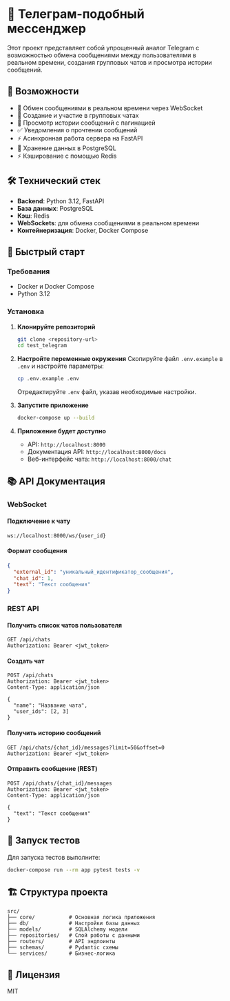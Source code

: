 # 📱 Телеграм-подобный мессенджер

Этот проект представляет собой упрощенный аналог Telegram с возможностью обмена сообщениями между пользователями в
реальном времени, создания групповых чатов и просмотра истории сообщений.

## 🚀 Возможности

- 📨 Обмен сообщениями в реальном времени через WebSocket
- 👥 Создание и участие в групповых чатах
- 📜 Просмотр истории сообщений с пагинацией
- ✅ Уведомления о прочтении сообщений
- ⚡ Асинхронная работа сервера на FastAPI
- 💾 Хранение данных в PostgreSQL
- ⚡ Кэширование с помощью Redis

## 🛠 Технический стек

- **Backend**: Python 3.12, FastAPI
- **База данных**: PostgreSQL
- **Кэш**: Redis
- **WebSockets**: для обмена сообщениями в реальном времени
- **Контейнеризация**: Docker, Docker Compose

## 🚀 Быстрый старт

### Требования

- Docker и Docker Compose
- Python 3.12

### Установка

1. **Клонируйте репозиторий**
   ```bash
   git clone <repository-url>
   cd test_telegram
   ```

2. **Настройте переменные окружения**
   Скопируйте файл `.env.example` в `.env` и настройте параметры:
   ```bash
   cp .env.example .env
   ```

   Отредактируйте `.env` файл, указав необходимые настройки.

3. **Запустите приложение**
   ```bash
   docker-compose up --build
   ```

4. **Приложение будет доступно**
    - API: `http://localhost:8000`
    - Документация API: `http://localhost:8000/docs`
    - Веб-интерфейс чата: `http://localhost:8000/chat`

## 📚 API Документация

### WebSocket

#### Подключение к чату

```
ws://localhost:8000/ws/{user_id}
```

#### Формат сообщения

```json
{
  "external_id": "уникальный_идентификатор_сообщения",
  "chat_id": 1,
  "text": "Текст сообщения"
}
```

### REST API

#### Получить список чатов пользователя

```http
GET /api/chats
Authorization: Bearer <jwt_token>
```

#### Создать чат

```http
POST /api/chats
Authorization: Bearer <jwt_token>
Content-Type: application/json

{
  "name": "Название чата",
  "user_ids": [2, 3]
}
```

#### Получить историю сообщений

```http
GET /api/chats/{chat_id}/messages?limit=50&offset=0
Authorization: Bearer <jwt_token>
```

#### Отправить сообщение (REST)

```http
POST /api/chats/{chat_id}/messages
Authorization: Bearer <jwt_token>
Content-Type: application/json

{
  "text": "Текст сообщения"
}
```

## 🧪 Запуск тестов

Для запуска тестов выполните:

```bash
docker-compose run --rm app pytest tests -v
```

## 🏗 Структура проекта

```
src/
├── core/           # Основная логика приложения
├── db/             # Настройки базы данных
├── models/         # SQLAlchemy модели
├── repositories/   # Слой работы с данными
├── routers/        # API эндпоинты
├── schemas/        # Pydantic схемы
└── services/       # Бизнес-логика
```

## 📝 Лицензия

MIT

